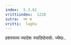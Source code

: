```yaml
---
index:  5.3.61
vrittiindex:  1228
sutra:  ज्य च
vritti:  laghu 
---
```


प्रशस्यस्य ज्यादेशः स्यादिष्ठेयसोः. ज्येष्ठः..

